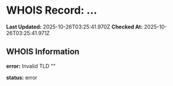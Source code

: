 # WHOIS Record: ...

**Last Updated:** 2025-10-26T03:25:41.970Z
**Checked At:** 2025-10-26T03:25:41.971Z

## WHOIS Information

**error:** Invalid TLD ""

**status:** error

